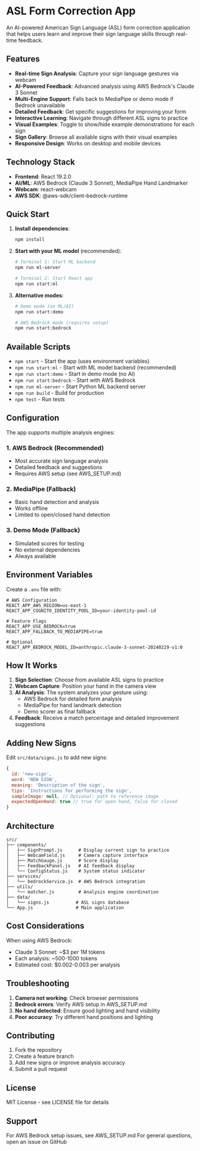 # ASL Form Correction App

An AI-powered American Sign Language (ASL) form correction application that helps users learn and improve their sign language skills through real-time feedback.

## Features

- **Real-time Sign Analysis**: Capture your sign language gestures via webcam
- **AI-Powered Feedback**: Advanced analysis using AWS Bedrock's Claude 3 Sonnet
- **Multi-Engine Support**: Falls back to MediaPipe or demo mode if Bedrock unavailable
- **Detailed Feedback**: Get specific suggestions for improving your form
- **Interactive Learning**: Navigate through different ASL signs to practice
- **Visual Examples**: Toggle to show/hide example demonstrations for each sign
- **Sign Gallery**: Browse all available signs with their visual examples
- **Responsive Design**: Works on desktop and mobile devices

## Technology Stack

- **Frontend**: React 19.2.0
- **AI/ML**: AWS Bedrock (Claude 3 Sonnet), MediaPipe Hand Landmarker
- **Webcam**: react-webcam
- **AWS SDK**: @aws-sdk/client-bedrock-runtime

## Quick Start

1. **Install dependencies**:
   ```bash
   npm install
   ```

2. **Start with your ML model** (recommended):
   ```bash
   # Terminal 1: Start ML backend
   npm run ml-server
   
   # Terminal 2: Start React app
   npm run start:ml
   ```

3. **Alternative modes**:
   ```bash
   # Demo mode (no ML/AI)
   npm run start:demo
   
   # AWS Bedrock mode (requires setup)
   npm run start:bedrock
   ```

## Available Scripts

- `npm start` - Start the app (uses environment variables)
- `npm run start:ml` - Start with ML model backend (recommended)
- `npm run start:demo` - Start in demo mode (no AI)
- `npm run start:bedrock` - Start with AWS Bedrock
- `npm run ml-server` - Start Python ML backend server
- `npm run build` - Build for production
- `npm test` - Run tests

## Configuration

The app supports multiple analysis engines:

### 1. AWS Bedrock (Recommended)
- Most accurate sign language analysis
- Detailed feedback and suggestions
- Requires AWS setup (see AWS_SETUP.md)

### 2. MediaPipe (Fallback)
- Basic hand detection and analysis
- Works offline
- Limited to open/closed hand detection

### 3. Demo Mode (Fallback)
- Simulated scores for testing
- No external dependencies
- Always available

## Environment Variables

Create a `.env` file with:

```env
# AWS Configuration
REACT_APP_AWS_REGION=us-east-1
REACT_APP_COGNITO_IDENTITY_POOL_ID=your-identity-pool-id

# Feature Flags
REACT_APP_USE_BEDROCK=true
REACT_APP_FALLBACK_TO_MEDIAPIPE=true

# Optional
REACT_APP_BEDROCK_MODEL_ID=anthropic.claude-3-sonnet-20240229-v1:0
```

## How It Works

1. **Sign Selection**: Choose from available ASL signs to practice
2. **Webcam Capture**: Position your hand in the camera view
3. **AI Analysis**: The system analyzes your gesture using:
   - AWS Bedrock for detailed form analysis
   - MediaPipe for hand landmark detection
   - Demo scorer as final fallback
4. **Feedback**: Receive a match percentage and detailed improvement suggestions

## Adding New Signs

Edit `src/data/signs.js` to add new signs:

```javascript
{
  id: 'new-sign',
  word: 'NEW SIGN',
  meaning: 'Description of the sign',
  tips: 'Instructions for performing the sign',
  sampleImage: null, // Optional: path to reference image
  expectedOpenHand: true // true for open hand, false for closed
}
```

## Architecture

```
src/
├── components/
│   ├── SignPrompt.js      # Display current sign to practice
│   ├── WebcamField.js     # Camera capture interface
│   ├── MatchGauge.js      # Score display
│   ├── FeedbackPanel.js   # AI feedback display
│   └── ConfigStatus.js    # System status indicator
├── services/
│   └── bedrockService.js  # AWS Bedrock integration
├── utils/
│   └── matcher.js         # Analysis engine coordination
├── data/
│   └── signs.js          # ASL signs database
└── App.js                # Main application
```

## Cost Considerations

When using AWS Bedrock:
- Claude 3 Sonnet: ~$3 per 1M tokens
- Each analysis: ~500-1000 tokens
- Estimated cost: $0.002-0.003 per analysis

## Troubleshooting

1. **Camera not working**: Check browser permissions
2. **Bedrock errors**: Verify AWS setup in AWS_SETUP.md
3. **No hand detected**: Ensure good lighting and hand visibility
4. **Poor accuracy**: Try different hand positions and lighting

## Contributing

1. Fork the repository
2. Create a feature branch
3. Add new signs or improve analysis accuracy
4. Submit a pull request

## License

MIT License - see LICENSE file for details

## Support

For AWS Bedrock setup issues, see AWS_SETUP.md
For general questions, open an issue on GitHub